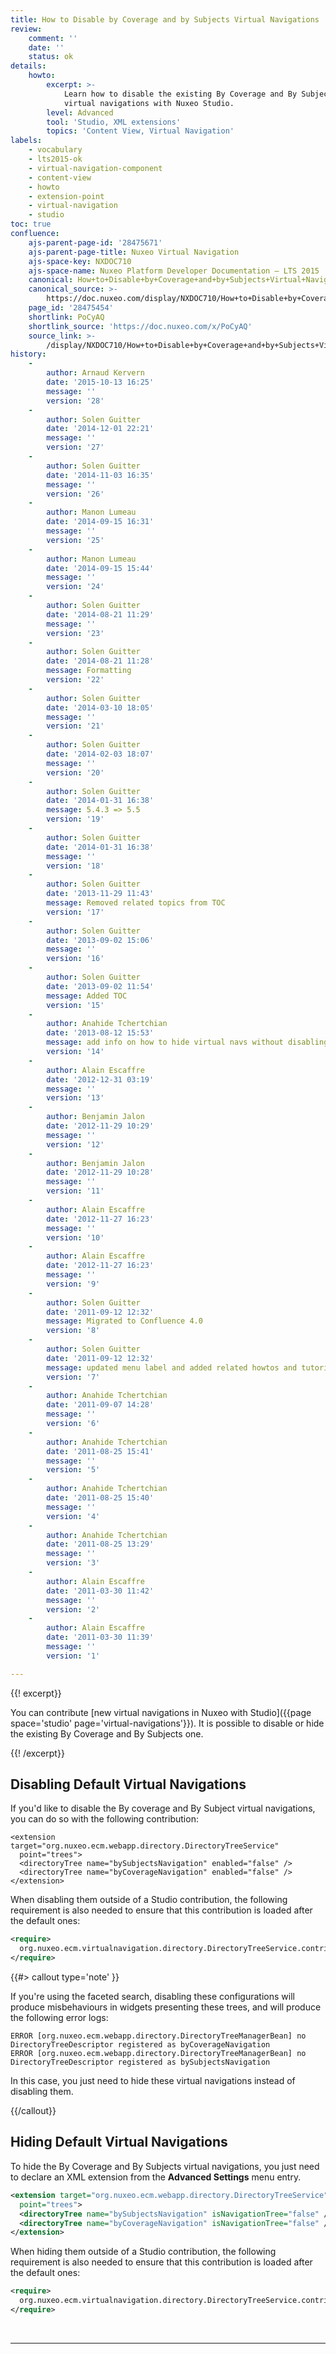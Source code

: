 ```yaml
---
title: How to Disable by Coverage and by Subjects Virtual Navigations
review:
    comment: ''
    date: ''
    status: ok
details:
    howto:
        excerpt: >-
            Learn how to disable the existing By Coverage and By Subjects
            virtual navigations with Nuxeo Studio.
        level: Advanced
        tool: 'Studio, XML extensions'
        topics: 'Content View, Virtual Navigation'
labels:
    - vocabulary
    - lts2015-ok
    - virtual-navigation-component
    - content-view
    - howto
    - extension-point
    - virtual-navigation
    - studio
toc: true
confluence:
    ajs-parent-page-id: '28475671'
    ajs-parent-page-title: Nuxeo Virtual Navigation
    ajs-space-key: NXDOC710
    ajs-space-name: Nuxeo Platform Developer Documentation — LTS 2015
    canonical: How+to+Disable+by+Coverage+and+by+Subjects+Virtual+Navigations
    canonical_source: >-
        https://doc.nuxeo.com/display/NXDOC710/How+to+Disable+by+Coverage+and+by+Subjects+Virtual+Navigations
    page_id: '28475454'
    shortlink: PoCyAQ
    shortlink_source: 'https://doc.nuxeo.com/x/PoCyAQ'
    source_link: >-
        /display/NXDOC710/How+to+Disable+by+Coverage+and+by+Subjects+Virtual+Navigations
history:
    - 
        author: Arnaud Kervern
        date: '2015-10-13 16:25'
        message: ''
        version: '28'
    - 
        author: Solen Guitter
        date: '2014-12-01 22:21'
        message: ''
        version: '27'
    - 
        author: Solen Guitter
        date: '2014-11-03 16:35'
        message: ''
        version: '26'
    - 
        author: Manon Lumeau
        date: '2014-09-15 16:31'
        message: ''
        version: '25'
    - 
        author: Manon Lumeau
        date: '2014-09-15 15:44'
        message: ''
        version: '24'
    - 
        author: Solen Guitter
        date: '2014-08-21 11:29'
        message: ''
        version: '23'
    - 
        author: Solen Guitter
        date: '2014-08-21 11:28'
        message: Formatting
        version: '22'
    - 
        author: Solen Guitter
        date: '2014-03-10 18:05'
        message: ''
        version: '21'
    - 
        author: Solen Guitter
        date: '2014-02-03 18:07'
        message: ''
        version: '20'
    - 
        author: Solen Guitter
        date: '2014-01-31 16:38'
        message: 5.4.3 => 5.5
        version: '19'
    - 
        author: Solen Guitter
        date: '2014-01-31 16:38'
        message: ''
        version: '18'
    - 
        author: Solen Guitter
        date: '2013-11-29 11:43'
        message: Removed related topics from TOC
        version: '17'
    - 
        author: Solen Guitter
        date: '2013-09-02 15:06'
        message: ''
        version: '16'
    - 
        author: Solen Guitter
        date: '2013-09-02 11:54'
        message: Added TOC
        version: '15'
    - 
        author: Anahide Tchertchian
        date: '2013-08-12 15:53'
        message: add info on how to hide virtual navs without disabling them
        version: '14'
    - 
        author: Alain Escaffre
        date: '2012-12-31 03:19'
        message: ''
        version: '13'
    - 
        author: Benjamin Jalon
        date: '2012-11-29 10:29'
        message: ''
        version: '12'
    - 
        author: Benjamin Jalon
        date: '2012-11-29 10:28'
        message: ''
        version: '11'
    - 
        author: Alain Escaffre
        date: '2012-11-27 16:23'
        message: ''
        version: '10'
    - 
        author: Alain Escaffre
        date: '2012-11-27 16:23'
        message: ''
        version: '9'
    - 
        author: Solen Guitter
        date: '2011-09-12 12:32'
        message: Migrated to Confluence 4.0
        version: '8'
    - 
        author: Solen Guitter
        date: '2011-09-12 12:32'
        message: updated menu label and added related howtos and tutorials.
        version: '7'
    - 
        author: Anahide Tchertchian
        date: '2011-09-07 14:28'
        message: ''
        version: '6'
    - 
        author: Anahide Tchertchian
        date: '2011-08-25 15:41'
        message: ''
        version: '5'
    - 
        author: Anahide Tchertchian
        date: '2011-08-25 15:40'
        message: ''
        version: '4'
    - 
        author: Anahide Tchertchian
        date: '2011-08-25 13:29'
        message: ''
        version: '3'
    - 
        author: Alain Escaffre
        date: '2011-03-30 11:42'
        message: ''
        version: '2'
    - 
        author: Alain Escaffre
        date: '2011-03-30 11:39'
        message: ''
        version: '1'

---
```

{{! excerpt}}

You can contribute [new virtual navigations in Nuxeo with Studio]({{page space='studio' page='virtual-navigations'}}). It is possible to disable or hide the existing By Coverage and By Subjects one.

{{! /excerpt}}

## Disabling Default Virtual Navigations

If you'd like to disable the By coverage and By Subject virtual navigations, you can do so with the following contribution:

```
<extension target="org.nuxeo.ecm.webapp.directory.DirectoryTreeService"
  point="trees">
  <directoryTree name="bySubjectsNavigation" enabled="false" />
  <directoryTree name="byCoverageNavigation" enabled="false" />
</extension>

```

When disabling them outside of a Studio contribution, the following requirement is also needed to ensure that this contribution is loaded after the default ones:

```xml
<require>
  org.nuxeo.ecm.virtualnavigation.directory.DirectoryTreeService.contrib
</require>

```

{{#> callout type='note' }}

If you're using the faceted search, disabling these configurations will produce misbehaviours in widgets presenting these trees, and will produce the following error logs:

```
ERROR [org.nuxeo.ecm.webapp.directory.DirectoryTreeManagerBean] no DirectoryTreeDescriptor registered as byCoverageNavigation
ERROR [org.nuxeo.ecm.webapp.directory.DirectoryTreeManagerBean] no DirectoryTreeDescriptor registered as bySubjectsNavigation
```

In this case, you just need to hide these virtual navigations instead of disabling them.

{{/callout}}

## Hiding Default Virtual Navigations

To hide the By Coverage and By Subjects virtual navigations, you just need to declare an XML extension from the **Advanced Settings** menu entry.

```xml
<extension target="org.nuxeo.ecm.webapp.directory.DirectoryTreeService"
  point="trees">
  <directoryTree name="bySubjectsNavigation" isNavigationTree="false" />
  <directoryTree name="byCoverageNavigation" isNavigationTree="false" />
</extension>

```

When hiding them outside of a Studio contribution, the following requirement is also needed to ensure that this contribution is loaded after the default ones:

```xml
<require>
  org.nuxeo.ecm.virtualnavigation.directory.DirectoryTreeService.contrib
</require>

```

&nbsp;

* * *

&nbsp;